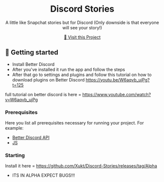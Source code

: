                      
<h1 align="center" style="font-weight: bold;">Discord Stories</h1>


<p align="center">A little like Snapchat stories but for Discord (Only downside is that everyone will see your story!)</p>


<p align="center">
<a href="https://github.com/Xukt/Discord-Stories/releases/tag/Alpha">📱 Visit this Project</a>
</p>
 
<h2 id="started">🚀 Getting started</h2>

- Install Better Discord
- After you've installed it run the app and follow the steps
- After that go to settings and plugins and follow this tutorial on how to download plugins on Better Discord https://youtu.be/W6aqvb_ujPg?t=125

full tutorial on better discord is here = https://www.youtube.com/watch?v=W6aqvb_ujPg
 
<h3>Prerequisites</h3>

Here you list all prerequisites necessary for running your project. For example:

- [Better Discord API](https://docs.betterdiscord.app/plugins/)
- [JS](https://www.javascript.com/)
 
<h3>Starting</h3>

Install it here = https://github.com/Xukt/Discord-Stories/releases/tag/Alpha 
- ITS IN ALPHA EXPECT BUGS!!!

